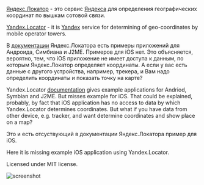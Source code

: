 [Яндекс.Локатор](http://api.yandex.ru/locator/ "Яндекс.Локатор") - это сервис [Яндекса](http://company.yandex.ru "Яндекс") для определения географических координат по вышкам сотовой связи.

[Yandex.Locator](http://api.yandex.ru/locator/ "Яндекс.Локатор") - it is [Yandex](http://company.yandex.com "Yandex") service for determining of geo-coordinates by mobile operator towers.

В [документации](http://api.yandex.ru/locator/doc/dg/samples/mobapp.xml "Документация") Яндекс.Локатора есть примеры приложений для Андроида, Симбиана и J2ME. Примеров для iOS нет. Это объясняется, вероятно, тем, что iOS приложение не имеет доступа к данным, по которым Яндекс.Локатор определяет координаты. А если у вас есть данные с другого устройства, например, трекера, и Вам надо определить координаты и показать точку на карте? 

Yandex.Locator [documentation](http://api.yandex.ru/locator/doc/dg/samples/mobapp.xml "Documentation") gives example applications for Andriod, Symbian and J2ME. But misses example for iOS. That could be explained, probably, by fact that iOS application has no access to data by which Yandex.Locator determines coordinates. But what if you have data from other device, e.g. tracker, and want determine coordinates and show place on a map? 

Это и есть отсуствующий в документации Яндекс.Локатора пример для iOS.

Here it is missing example iOS application using Yandex.Locator. 

Licensed under MIT license.

![screenshot](http://w7software.com/images/ScreenShotMissingYandexLocatorAPIiOSExample.png)